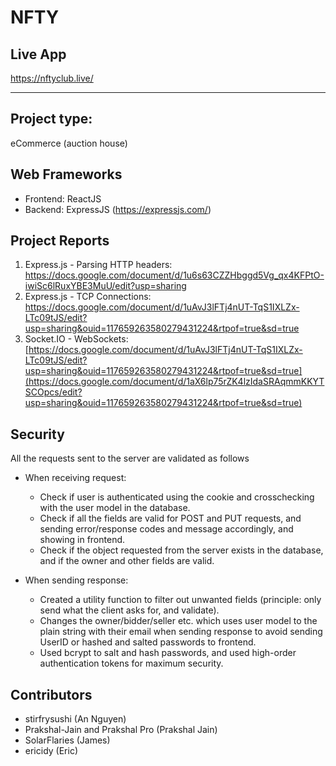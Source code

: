 # NFTY

## Live App
https://nftyclub.live/
<hr/>

## Project type: 
eCommerce (auction house)

## Web Frameworks
- Frontend: ReactJS
- Backend: ExpressJS (https://expressjs.com/)

## Project Reports
1. Express.js - Parsing HTTP headers: https://docs.google.com/document/d/1u6s63CZZHbggd5Vg_qx4KFPtO-iwiSc6lRuxYBE3MuU/edit?usp=sharing
2. Express.js - TCP Connections: https://docs.google.com/document/d/1uAvJ3lFTj4nUT-TqS1IXLZx-LTc09tJS/edit?usp=sharing&ouid=117659263580279431224&rtpof=true&sd=true
3. Socket.IO - WebSockets: [https://docs.google.com/document/d/1uAvJ3lFTj4nUT-TqS1IXLZx-LTc09tJS/edit?usp=sharing&ouid=117659263580279431224&rtpof=true&sd=true](https://docs.google.com/document/d/1aX6lp75rZK4lzIdaSRAqmmKKYTSCOpcs/edit?usp=sharing&ouid=117659263580279431224&rtpof=true&sd=true)

## Security
All the requests sent to the server are validated as follows

- When receiving request:
  - Check if user is authenticated using the cookie and crosschecking with the user model in the database.
  - Check if all the fields are valid for POST and PUT requests, and sending error/response codes and message accordingly, and showing in frontend.
  - Check if the object requested from the server exists in the database, and if the owner and other fields are valid.
  
- When sending response:
  - Created a utility function to filter out unwanted fields (principle: only send what the client asks for, and validate).
  - Changes the owner/bidder/seller etc. which uses user model to the plain string with their email when sending response to avoid sending UserID or hashed and salted passwords to frontend.
  - Used bcrypt to salt and hash passwords, and used high-order authentication tokens for maximum security.


## Contributors
- stirfrysushi (An Nguyen)
- Prakshal-Jain and Prakshal Pro (Prakshal Jain)
- SolarFlaries (James)
- ericidy (Eric)
